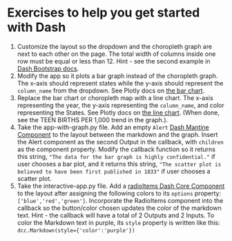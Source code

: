 # Exercises to help you get started with Dash 

1. Customize the layout so the dropdown and the choropleth graph are next to each other on the page. The total width of columns inside one row must be equal or less than 12. Hint - see the second example in [Dash Bootstrap docs](https://dash-bootstrap-components.opensource.faculty.ai/docs/components/layout/).
2. Modify the app so it plots a bar graph instead of the choropleth graph. The x-axis should represent states while the y-axis should represent the `column_name` from the dropdown. See Plotly docs on [the bar chart](https://plotly.com/python/bar-charts/).    
3. Replace the bar chart or choropleth map with a line chart. The x-axis representing the year, the y-axis representing the `column_name`, and color representing the States. See Plotly docs on [the line chart](https://plotly.com/python/line-charts/). (When done, see the TEEN BIRTHS PER 1,000 trend in the graph.).
4. Take the app-with-graph.py file. Add an empty `Alert` [Dash Mantine Component](https://dash-mantine-components.herokuapp.com/components/alert) to the layout between the markdown and the graph. Insert the Alert component as the second Output in the callback, with `children` as the component property. Modify the callback function so it returns this string, `"The data for the bar graph is highly confidential."` if user chooses a bar plot, and it returns this string, `"The scatter plot is believed to have been first published in 1833"` if user chooses a scatter plot.
5. Take the interactive-app.py file. Add a [radioItems Dash Core Component](https://dash.plotly.com/dash-core-components/radioitems) to the layout after assigning the following colors to its `options` property: `['blue','red','green']`. Incorporate the RadioItems component into the callback so the button/color chosen updates the color of the markdown text. Hint - the callback will have a total of 2 Outputs and 2 Inputs. To color the Markdown text in purple, its `style` property is written like this: `dcc.Markdown(style={'color':'purple'})`
